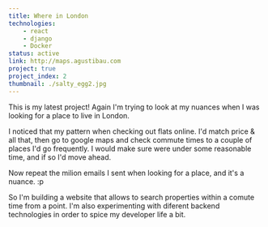 ```yaml
---
title: Where in London
technologies: 
    - react
    - django
    - Docker
status: active
link: http://maps.agustibau.com
project: true
project_index: 2
thumbnail: ./salty_egg2.jpg
---
```


This is my latest project! Again I'm trying to look at my nuances when I was looking for a place to live in London.

I noticed that my pattern when checking out flats online. I'd match price & all that, then go to google maps and check commute times to a couple of places I'd go frequently. I would make sure were under some reasonable time, and if so I'd move ahead.

Now repeat the milion emails I sent when looking for a place, and it's a nuance. :p

So I'm building a website that allows to search properties within a comute time from a point. 
I'm also experimenting with diferent backend technologies in order to spice my developer life a bit.